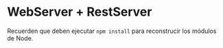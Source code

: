 # WebServer + RestServer

Recuerden que deben ejecutar ```npm install``` para reconstrucir los módulos de Node.

